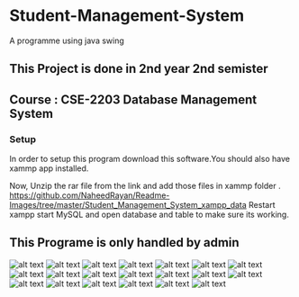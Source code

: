 # Student-Management-System
A programme using java swing

## This Project is done in 2nd year 2nd semister
## Course : CSE-2203  Database Management System



### Setup
In order to setup this program download this software.You should also have xammp app installed.

Now,
Unzip the rar file from the link and add those files in xammp folder .
https://github.com/NaheedRayan/Readme-Images/tree/master/Student_Management_System_xampp_data
Restart xampp start MySQL and open database and table to make sure its working.

## This Programe is only handled by admin





![alt text](https://github.com/NaheedRayan/Readme-Images/blob/master/Student_Management_System/01.1.JPG?raw=true)
![alt text](https://github.com/NaheedRayan/Readme-Images/blob/master/Student_Management_System/01.2.JPG?raw=true)
![alt text](https://github.com/NaheedRayan/Readme-Images/blob/master/Student_Management_System/01.JPG?raw=true)
![alt text](https://github.com/NaheedRayan/Readme-Images/blob/master/Student_Management_System/02.JPG?raw=true)
![alt text](https://github.com/NaheedRayan/Readme-Images/blob/master/Student_Management_System/03.JPG?raw=true)
![alt text](https://github.com/NaheedRayan/Readme-Images/blob/master/Student_Management_System/04.JPG?raw=true)
![alt text](https://github.com/NaheedRayan/Readme-Images/blob/master/Student_Management_System/05.JPG?raw=true)
![alt text](https://github.com/NaheedRayan/Readme-Images/blob/master/Student_Management_System/06.JPG?raw=true)
![alt text](https://github.com/NaheedRayan/Readme-Images/blob/master/Student_Management_System/07.JPG?raw=true)
![alt text](https://github.com/NaheedRayan/Readme-Images/blob/master/Student_Management_System/08.JPG?raw=true)
![alt text](https://github.com/NaheedRayan/Readme-Images/blob/master/Student_Management_System/09.JPG?raw=true)
![alt text](https://github.com/NaheedRayan/Readme-Images/blob/master/Student_Management_System/10.JPG?raw=true)
![alt text](https://github.com/NaheedRayan/Readme-Images/blob/master/Student_Management_System/11.JPG?raw=true)
![alt text](https://github.com/NaheedRayan/Readme-Images/blob/master/Student_Management_System/12.JPG?raw=true)
![alt text](https://github.com/NaheedRayan/Readme-Images/blob/master/Student_Management_System/13.JPG?raw=true)
![alt text](https://github.com/NaheedRayan/Readme-Images/blob/master/Student_Management_System/14.JPG?raw=true)
![alt text](https://github.com/NaheedRayan/Readme-Images/blob/master/Student_Management_System/15.JPG?raw=true)
![alt text](https://github.com/NaheedRayan/Readme-Images/blob/master/Student_Management_System/16.JPG?raw=true)
![alt text](https://github.com/NaheedRayan/Readme-Images/blob/master/Student_Management_System/17.JPG?raw=true)
![alt text](https://github.com/NaheedRayan/Readme-Images/blob/master/Student_Management_System/18.JPG?raw=true)
